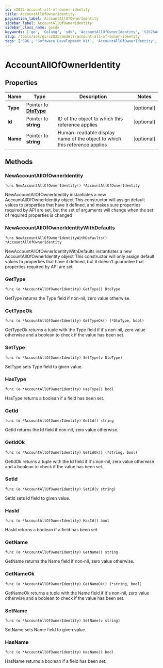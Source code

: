 ```yaml
---
id: v2025-account-all-of-owner-identity
title: AccountAllOfOwnerIdentity
pagination_label: AccountAllOfOwnerIdentity
sidebar_label: AccountAllOfOwnerIdentity
sidebar_class_name: gosdk
keywords: ['go', 'Golang', 'sdk', 'AccountAllOfOwnerIdentity', 'V2025AccountAllOfOwnerIdentity'] 
slug: /tools/sdk/go/v2025/models/account-all-of-owner-identity
tags: ['SDK', 'Software Development Kit', 'AccountAllOfOwnerIdentity', 'V2025AccountAllOfOwnerIdentity']
---
```


# AccountAllOfOwnerIdentity

## Properties

Name | Type | Description | Notes
------------ | ------------- | ------------- | -------------
**Type** | Pointer to [**DtoType**](dto-type) |  | [optional] 
**Id** | Pointer to **string** | ID of the object to which this reference applies | [optional] 
**Name** | Pointer to **string** | Human-readable display name of the object to which this reference applies | [optional] 

## Methods

### NewAccountAllOfOwnerIdentity

`func NewAccountAllOfOwnerIdentity() *AccountAllOfOwnerIdentity`

NewAccountAllOfOwnerIdentity instantiates a new AccountAllOfOwnerIdentity object
This constructor will assign default values to properties that have it defined,
and makes sure properties required by API are set, but the set of arguments
will change when the set of required properties is changed

### NewAccountAllOfOwnerIdentityWithDefaults

`func NewAccountAllOfOwnerIdentityWithDefaults() *AccountAllOfOwnerIdentity`

NewAccountAllOfOwnerIdentityWithDefaults instantiates a new AccountAllOfOwnerIdentity object
This constructor will only assign default values to properties that have it defined,
but it doesn't guarantee that properties required by API are set

### GetType

`func (o *AccountAllOfOwnerIdentity) GetType() DtoType`

GetType returns the Type field if non-nil, zero value otherwise.

### GetTypeOk

`func (o *AccountAllOfOwnerIdentity) GetTypeOk() (*DtoType, bool)`

GetTypeOk returns a tuple with the Type field if it's non-nil, zero value otherwise
and a boolean to check if the value has been set.

### SetType

`func (o *AccountAllOfOwnerIdentity) SetType(v DtoType)`

SetType sets Type field to given value.

### HasType

`func (o *AccountAllOfOwnerIdentity) HasType() bool`

HasType returns a boolean if a field has been set.

### GetId

`func (o *AccountAllOfOwnerIdentity) GetId() string`

GetId returns the Id field if non-nil, zero value otherwise.

### GetIdOk

`func (o *AccountAllOfOwnerIdentity) GetIdOk() (*string, bool)`

GetIdOk returns a tuple with the Id field if it's non-nil, zero value otherwise
and a boolean to check if the value has been set.

### SetId

`func (o *AccountAllOfOwnerIdentity) SetId(v string)`

SetId sets Id field to given value.

### HasId

`func (o *AccountAllOfOwnerIdentity) HasId() bool`

HasId returns a boolean if a field has been set.

### GetName

`func (o *AccountAllOfOwnerIdentity) GetName() string`

GetName returns the Name field if non-nil, zero value otherwise.

### GetNameOk

`func (o *AccountAllOfOwnerIdentity) GetNameOk() (*string, bool)`

GetNameOk returns a tuple with the Name field if it's non-nil, zero value otherwise
and a boolean to check if the value has been set.

### SetName

`func (o *AccountAllOfOwnerIdentity) SetName(v string)`

SetName sets Name field to given value.

### HasName

`func (o *AccountAllOfOwnerIdentity) HasName() bool`

HasName returns a boolean if a field has been set.


